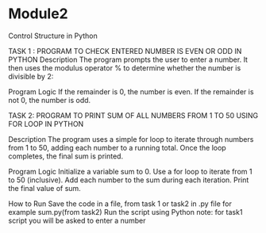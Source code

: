 # Module2
Control Structure in Python

TASK 1 : PROGRAM TO CHECK ENTERED NUMBER IS EVEN OR ODD IN PYTHON
Description
The program prompts the user to enter a number. It then uses the modulus operator % to determine whether the number is divisible by 2:

Program Logic
If the remainder is 0, the number is even.
If the remainder is not 0, the number is odd.


TASK 2: PROGRAM TO PRINT SUM OF ALL NUMBERS FROM 1 TO 50 USING FOR LOOP IN PYTHON

Description
The program uses a simple for loop to iterate through numbers from 1 to 50, adding each number to a running total. Once the loop completes, the final sum is printed.

Program Logic
Initialize a variable sum to 0.
Use a for loop to iterate from 1 to 50 (inclusive).
Add each number to the sum during each iteration.
Print the final value of sum.

How to Run
Save the code in a file, from task 1 or task2 in .py file for example sum.py(from task2)
Run the script using Python
note:
for task1 script you will be asked to enter a number
